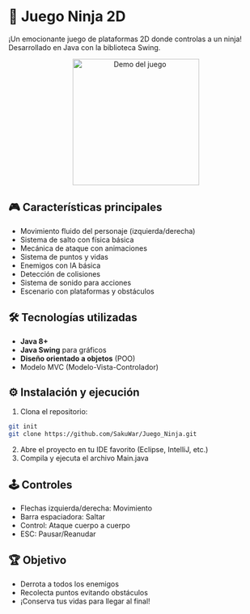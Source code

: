 # 🥷 Juego Ninja 2D

¡Un emocionante juego de plataformas 2D donde controlas a un ninja! Desarrollado en Java con la biblioteca Swing.
<p align="center">
<img src="https://github.com/user-attachments/assets/e1145331-b11c-4f07-8aeb-8dfca855588f" width="250px" alt="Demo del juego">
</p>

## 🎮 Características principales
- Movimiento fluido del personaje (izquierda/derecha)
- Sistema de salto con física básica
- Mecánica de ataque con animaciones
- Sistema de puntos y vidas
- Enemigos con IA básica
- Detección de colisiones
- Sistema de sonido para acciones
- Escenario con plataformas y obstáculos

## 🛠 Tecnologías utilizadas
- **Java 8+**
- **Java Swing** para gráficos
- **Diseño orientado a objetos** (POO)
- Modelo MVC (Modelo-Vista-Controlador)

## ⚙️ Instalación y ejecución
1. Clona el repositorio:
```bash
git init
git clone https://github.com/SakuWar/Juego_Ninja.git
```

2. Abre el proyecto en tu IDE favorito (Eclipse, IntelliJ, etc.)
3. Compila y ejecuta el archivo Main.java

## 🕹 Controles
- Flechas izquierda/derecha: Movimiento
- Barra espaciadora: Saltar
- Control: Ataque cuerpo a cuerpo
- ESC: Pausar/Reanudar

## 🏆 Objetivo
- Derrota a todos los enemigos
- Recolecta puntos evitando obstáculos
- ¡Conserva tus vidas para llegar al final!
